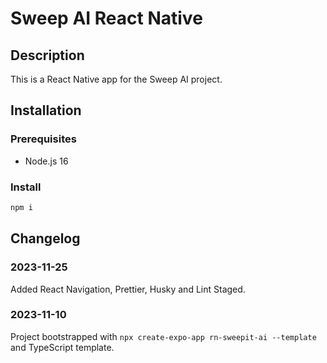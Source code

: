 # Sweep AI React Native

## Description

This is a React Native app for the Sweep AI project.

## Installation

### Prerequisites

- Node.js 16

### Install

```sh
npm i
```

## Changelog

### 2023-11-25
Added React Navigation, Prettier, Husky and Lint Staged.

### 2023-11-10
Project bootstrapped with `npx create-expo-app rn-sweepit-ai --template` and TypeScript template.
